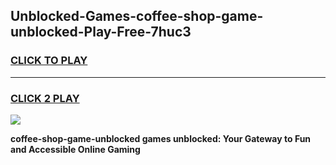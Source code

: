 
## Unblocked-Games-coffee-shop-game-unblocked-Play-Free-7huc3
<h3>
<a href="https://premium76.site?title=coffee-shop-game-unblocked&ref=23A">CLICK TO PLAY</a></h3>
<hr>

<h3>
<a href="https://premium76.site?title=coffee-shop-game-unblocked&ref=23A">CLICK 2 PLAY</a>
  
</h3>

<a href="https://premium76.site?title=coffee-shop-game-unblocked&ref=23A"><img src="https://clearcache.store/games.png"></a>


**coffee-shop-game-unblocked games unblocked: Your Gateway to Fun and Accessible Online Gaming**
